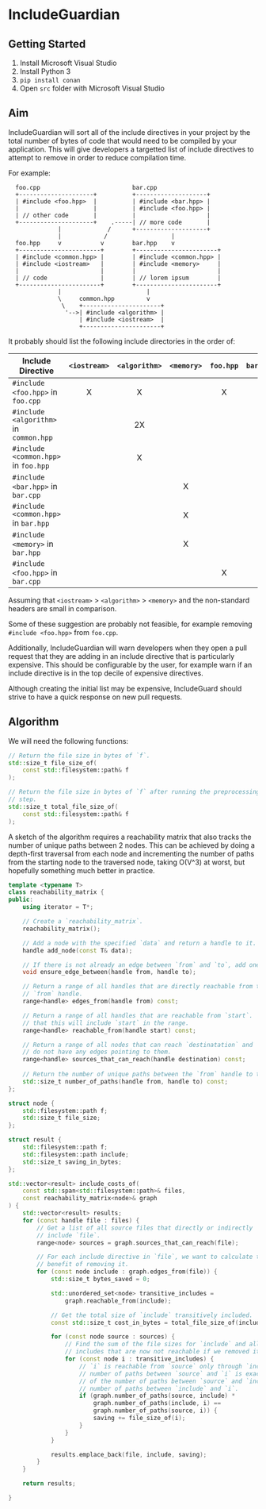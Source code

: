 # IncludeGuardian

## Getting Started

  1. Install Microsoft Visual Studio
  2. Install Python 3
  3. `pip install conan`
  4. Open `src` folder with Microsoft Visual Studio

## Aim

IncludeGuardian will sort all of the include directives in your project by the
total number of bytes of code that would need to be compiled by your
application.  This will give developers a targetted list of include
directives to attempt to remove in order to reduce compilation time.

For example:

```
  foo.cpp                          bar.cpp
  +---------------------+          +--------------------+
  | #include <foo.hpp>  |          | #include <bar.hpp> |
  |                     |          | #include <foo.hpp> |
  | // other code       |          |                    |
  +---------------------+    .-----| // more code       |
              |             /      +--------------------+
              |            /                  |
  foo.hpp     v           v        bar.hpp    v
  +-----------------------+        +-----------------------+
  | #include <common.hpp> |        | #include <common.hpp> |
  | #include <iostream>   |        | #include <memory>     |
  |                       |        |                       |
  | // code               |        | // lorem ipsum        |
  +-----------------------+        +-----------------------+
              |                        |
              \     common.hpp         v
               \    +----------------------+
                '-->| #include <algorithm> |
                    | #include <iostream>  |
                    +----------------------+
```

It probably should list the following include directories in the order of:

| Include Directive                      | `<iostream>` | `<algorithm>` | `<memory>` | `foo.hpp` | `bar.hpp` | `common.hpp` |
| -------------------------------------- |:------------:|:-------------:|:----------:|:---------:|:---------:|:------------:|
| `#include <foo.hpp>` in `foo.cpp`      |      X       |       X       |            |     X     |           |      X       |
| `#include <algorithm>` in `common.hpp` |              |      2X       |            |           |           |              |
| `#include <common.hpp>` in `foo.hpp`   |              |       X       |            |           |           |      X       |
| `#include <bar.hpp>` in `bar.cpp`      |              |               |      X     |           |    X      |              |
| `#include <common.hpp>` in `bar.hpp`   |              |               |      X     |           |           |              |
| `#include <memory>` in `bar.hpp`       |              |               |      X     |           |           |              |
| `#include <foo.hpp>` in `bar.cpp`      |              |               |            |     X     |           |              |

Assuming that `<iostream>` > `<algorithm>` > `<memory>` and the non-standard
headers are small in comparison.

Some of these suggestion are probably not feasible, for example removing
`#include <foo.hpp>` from `foo.cpp`.

Additionally, IncludeGuardian will warn developers when they open a pull
request that they are adding in an include directive that is particularly
expensive.  This should be configurable by the user, for example warn if
an include directive is in the top decile of expensive directives.

Although creating the initial list may be expensive, IncludeGuard should
strive to have a quick response on new pull requests.

## Algorithm

We will need the following functions:

```cpp
// Return the file size in bytes of `f`.
std::size_t file_size_of(
    const std::filesystem::path& f
);

// Return the file size in bytes of `f` after running the preprocessing
// step.
std::size_t total_file_size_of(
    const std::filesystem::path& f
);
```

A sketch of the algorithm requires a reachability matrix that also tracks
the number of unique paths between 2 nodes.  This can be achieved by doing
a depth-first traversal from each node and incrementing the number of paths
from the starting node to the traversed node, taking O(V^3) at worst, but
hopefully something much better in practice.

```cpp
template <typename T>
class reachability_matrix {
public:
    using iterator = T*;

    // Create a `reachability_matrix`.
    reachability_matrix();

    // Add a node with the specified `data` and return a handle to it.
    handle add_node(const T& data);

    // If there is not already an edge between `from` and `to`, add one.
    void ensure_edge_between(handle from, handle to);

    // Return a range of all handles that are directly reachable from the
    // `from` handle.
    range<handle> edges_from(handle from) const;

    // Return a range of all handles that are reachable from `start`.  Note
    // that this will include `start` in the range.
    range<handle> reachable_from(handle start) const;

    // Return a range of all nodes that can reach `destinatation` and
    // do not have any edges pointing to them.
    range<handle> sources_that_can_reach(handle destination) const;
    
    // Return the number of unique paths between the `from` handle to the `to` handle.
    std::size_t number_of_paths(handle from, handle to) const;
};

struct node {
    std::filesystem::path f;
    std::size_t file_size;
};

struct result {
    std::filesystem::path f;
    std::filesystem::path include;
    std::size_t saving_in_bytes;
};

std::vector<result> include_costs_of(
    const std::span<std::filesystem::path>& files,
    const reachability_matrix<node>& graph
) {
    std::vector<result> results;
    for (const handle file : files) {
        // Get a list of all source files that directly or indirectly
        // include `file`.
        range<node> sources = graph.sources_that_can_reach(file);

        // For each include directive in `file`, we want to calculate the
        // benefit of removing it.
        for (const node include : graph.edges_from(file)) {
            std::size_t bytes_saved = 0;

            std::unordered_set<node> transitive_includes =
                graph.reachable_from(include);

            // Get the total size of `include` transitively included.
            const std::size_t cost_in_bytes = total_file_size_of(include);

            for (const node source : sources) {
                // Find the sum of the file sizes for `include` and all its
                // includes that are now not reachable if we removed it.
                for (const node i : transitive_includes) {
                    // `i` is reachable from `source` only through `include` if the
                    // number of paths between `source` and `i` is exactly the product
                    // of the number of paths between `source` and `include`, and the
                    // number of paths between `include` and `i`.
                    if (graph.number_of_paths(source, include) *
                        graph.number_of_paths(include, i) ==
                        graph.number_of_paths(source, i)) {
                        saving += file_size_of(i);
                    }
                }
            }

            results.emplace_back(file, include, saving);
        }
    }

    return results;

}
```